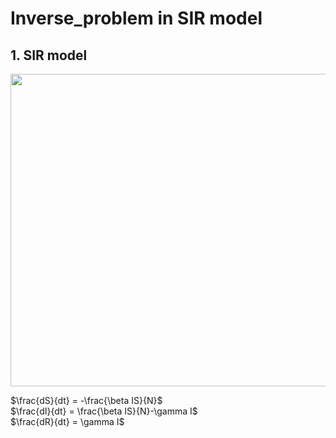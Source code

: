 # Inverse_problem in SIR model

## 1. SIR model
<img src="https://github.com/dontempty/Inverse_problem/assets/155451345/48fb09bc-691c-4171-abf7-4e6938985a8a.png" width="600" height="500"/>

$\frac{dS}{dt} = -\frac{\beta IS}{N}$  
$\frac{dI}{dt} = \frac{\beta IS}{N}-\gamma I$  
$\frac{dR}{dt} = \gamma I$

